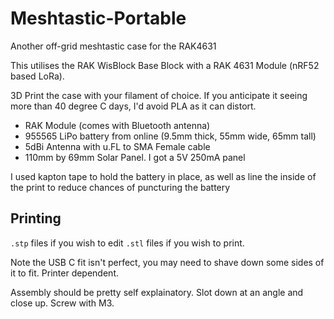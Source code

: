 # Meshtastic-Portable
Another off-grid meshtastic case for the RAK4631

This utilises the RAK WisBlock Base Block with a RAK 4631 Module (nRF52 based LoRa).

3D Print the case with your filament of choice. If you anticipate it seeing more than 40 degree C days, I'd avoid PLA as it can distort.

- RAK Module (comes with Bluetooth antenna)
- 955565 LiPo battery from online (9.5mm thick, 55mm wide, 65mm tall)
- 5dBi Antenna with u.FL to SMA Female cable
- 110mm by 69mm Solar Panel. I got a 5V 250mA panel

I used kapton tape to hold the battery in place, as well as line the inside of the print to reduce chances of puncturing the battery

## Printing 
`.stp` files if you wish to edit
`.stl` files if you wish to print.

Note the USB C fit isn't perfect, you may need to shave down some sides of it to fit. Printer dependent.

Assembly should be pretty self explainatory. Slot down at an angle and close up. Screw with M3.
